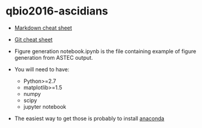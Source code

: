 # qbio2016-ascidians

- [Markdown cheat sheet](https://github.com/adam-p/markdown-here/wiki/Markdown-Cheatsheet)

- [Git cheat sheet](https://services.github.com/kit/downloads/github-git-cheat-sheet.pdf)

- Figure generation notebook.ipynb is the file containing example of figure generation from ASTEC output.

- You will need to have:
	- Python>=2.7
	- matplotlib>=1.5
	- numpy
	- scipy
	- jupyter notebook

- The easiest way to get those is probably to install [anaconda](https://www.continuum.io/downloads)